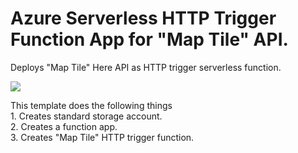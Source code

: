 # Azure Serverless HTTP Trigger Function App for "Map Tile" API.

Deploys "Map Tile" Here API as  HTTP trigger serverless function.

 <a href="https://portal.azure.com/#create/Microsoft.Template/uri/https%3A%2F%2Fraw.githubusercontent.com%2Fnavinmistry%2Fhere_azure%2Fmaster%2Farm_templates%2F109-httpTriggerFunctionTemplate-MapTile%2Fazuredeploy.json" target="_blank">
    <img src="http://azuredeploy.net/deploybutton.png"/>
</a>

This template does the following things   
	1. Creates standard storage account.   
	2. Creates a function app.   
	3. Creates "Map Tile" HTTP trigger function.  



